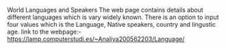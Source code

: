 World Languages and Speakers
The web page contains details about different languages which is vary widely known.
There is an option to input four values which is the Language, Native speakers, country and lingustic age.
link to the webpage:- https://lamp.computerstudi.es/~Analiya200562203/Language/
